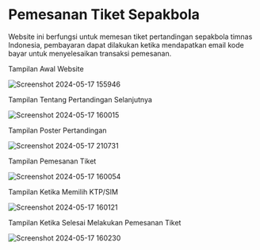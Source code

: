 <h1>Pemesanan Tiket Sepakbola</h1>
<p>Website ini berfungsi untuk memesan tiket pertandingan sepakbola timnas Indonesia, pembayaran dapat dilakukan ketika mendapatkan email kode bayar untuk menyelesaikan transaksi pemesanan.</p>

<p>Tampilan Awal Website</p>

![Screenshot 2024-05-17 155946](https://github.com/emzhran/PDW8_20220140118/assets/122156466/6d54d711-1060-47e0-a642-1bcb53a3409a)

<p>Tampilan Tentang Pertandingan Selanjutnya</p>

![Screenshot 2024-05-17 160015](https://github.com/emzhran/PDW8_20220140118/assets/122156466/476319ec-1db3-4142-9f12-46f3e183be23)

<p>Tampilan Poster Pertandingan</p>

![Screenshot 2024-05-17 210731](https://github.com/emzhran/PDW8_20220140118/assets/122156466/87af14aa-f705-4290-8fa2-d614d403189f)

<p>Tampilan Pemesanan Tiket</p>

![Screenshot 2024-05-17 160054](https://github.com/emzhran/PDW8_20220140118/assets/122156466/42e4ab8d-d41e-4279-b77e-b7c85c01f8a3)

<p>Tampilan Ketika Memilih KTP/SIM</p>

![Screenshot 2024-05-17 160121](https://github.com/emzhran/PDW8_20220140118/assets/122156466/d206a12b-2e16-43f0-b111-4948e78e9c85)

<p>Tampilan Ketika Selesai Melakukan Pemesanan Tiket</p>

![Screenshot 2024-05-17 160230](https://github.com/emzhran/PDW8_20220140118/assets/122156466/5214b2d5-c20f-4a5f-8cbe-096fea6ed2bc)

